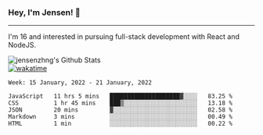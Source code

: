 ### Hey, I'm Jensen! 👋

---

I'm 16 and interested in pursuing full-stack development with React and NodeJS.

![jensenzhng's Github Stats](https://github-readme-stats.vercel.app/api?username=jensenzhng&theme=dark&show_icons=true&count_private=true)
<br />
[![wakatime](https://wakatime.com/badge/user/cbfc263d-3611-4e36-8278-8fad45fe3f62.svg)](https://wakatime.com/@cbfc263d-3611-4e36-8278-8fad45fe3f62)

<!--START_SECTION:waka-->
```text
Week: 15 January, 2022 - 21 January, 2022

JavaScript   11 hrs 5 mins   ████████████████████▓░░░░   83.25 % 
CSS          1 hr 45 mins    ███▒░░░░░░░░░░░░░░░░░░░░░   13.18 % 
JSON         20 mins         ▓░░░░░░░░░░░░░░░░░░░░░░░░   02.58 % 
Markdown     3 mins          ░░░░░░░░░░░░░░░░░░░░░░░░░   00.49 % 
HTML         1 min           ░░░░░░░░░░░░░░░░░░░░░░░░░   00.22 % 
```
<!--END_SECTION:waka-->
